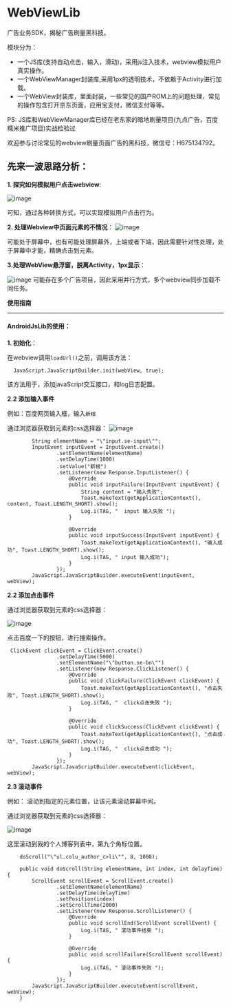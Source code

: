 # WebViewLib

广告业务SDK，揭秘广告刷量黑科技。

模块分为：

- 一个JS库(支持自动点击，输入，滑动)，采用js注入技术，webview模拟用户真实操作。
- 一个WebViewManager封装库,采用1px的透明技术，不依赖于Activity进行加载。
- 一个WebView封装库，里面封装，一些常见的国产ROM上的问题处理，常见的操作包含打开京东页面，应用宝支付，微信支付等等。

PS: JS库和WebViewManager库已经在老东家的暗地刷量项目(九点广告，百度糯米推广项目)实战检验过

欢迎参与讨论常见的webview刷量页面广告的黑科技，微信号：H675134792。

先来一波思路分析：
---

**1. 探究如何模拟用户点击webview**:

![image](https://github.com/13767004362/WebViewLib/blob/master/picture/webview%E6%A8%A1%E6%8B%9F%E7%94%A8%E6%88%B7%E7%82%B9%E5%87%BB%E5%88%86%E6%9E%90.png)

可知，通过各种转换方式，可以实现模拟用户点击行为。

**2. 处理Webview中页面元素的不情况**： 
![image](https://github.com/13767004362/WebViewLib/blob/master/picture/WebView%E9%A1%B5%E9%9D%A2%E4%B8%AD%E5%85%83%E7%B4%A0%E4%B8%8D%E5%90%8C%E6%83%85%E5%86%B5%E5%A4%84%E7%90%86.png)

可能处于屏幕中，也有可能处理屏幕外，上端或者下端，因此需要针对性处理，处于屏幕中才能，精确点击到元素。

**3.处理WebView悬浮窗，脱离Activity，1px显示**：

![image](https://github.com/13767004362/WebViewLib/blob/master/picture/WebView%E8%84%B1%E7%A6%BBActivity%E8%BF%9B%E8%A1%8C%E5%8A%A0%E8%BD%BD%20(1).png)
可能存在多个广告项目，因此采用并行方式，多个webview同步加载不同任务。

**使用指南**

---

#### **AndroidJsLib的使用**：

**1. 初始化**：

在webview调用`loadUrl()`之前，调用该方法：
```
  JavaScript.JavaScriptBuilder.init(webView, true);
```
该方法用于，添加javaScript交互接口，和log日志配置。

**2.2 添加输入事件**

例如：百度网页输入框，输入`新根`

通过浏览器获取到元素的css选择器：
![image](https://note.youdao.com/favicon.ico)

```
        String elementName = "\"input.se-input\"";
        InputEvent inputEvent = InputEvent.create()
                .setElementName(elementName)
                .setDelayTime(1000)
                .setValue("新根")
                .setListener(new Response.InputListener() {
                    @Override
                    public void inputFailure(InputEvent inputEvent) {
                        String content = "输入失败";
                        Toast.makeText(getApplicationContext(), content, Toast.LENGTH_SHORT).show();
                        Log.i(TAG, "  input 输入失败 ");
                    }

                    @Override
                    public void inputSuccess(InputEvent inputEvent) {
                        Toast.makeText(getApplicationContext(), "输入成功", Toast.LENGTH_SHORT).show();
                        Log.i(TAG, " input 输入成功");
                    }
                });
        JavaScript.JavaScriptBuilder.executeEvent(inputEvent, webView);
```
**2.2 添加点击事件**

通过浏览器获取到元素的css选择器：

![image](https://note.youdao.com/favicon.ico)

点击百度一下的按钮，进行搜索操作。
```
 ClickEvent clickEvent = ClickEvent.create()
                .setDelayTime(5000)
                .setElementName("\"button.se-bn\"")
                .setListener(new Response.ClickListener() {
                    @Override
                    public void clickFailure(ClickEvent clickEvent) {
                        Toast.makeText(getApplicationContext(), "点击失败", Toast.LENGTH_SHORT).show();
                        Log.i(TAG, "  click点击失败 ");
                    }

                    @Override
                    public void clickSuccess(ClickEvent clickEvent) {
                        Toast.makeText(getApplicationContext(), "点击成功", Toast.LENGTH_SHORT).show();
                        Log.i(TAG, "  click点击成功 ");
                    }
                });
        JavaScript.JavaScriptBuilder.executeEvent(clickEvent, webView);
```
**2.3 滚动事件**



例如： 滚动到指定的元素位置，让该元素滚动屏幕中间。


通过浏览器获取到元素的css选择器：

![image](https://note.youdao.com/favicon.ico)


这里滚动到我的个人博客列表中，第九个角标位置。
```
    doScroll("\"ul.colu_author_c>li\"", 8, 1000);

    public void doScroll(String elementName, int index, int delayTime) {
        ScrollEvent scrollEvent = ScrollEvent.create()
                .setElementName(elementName)
                .setDelayTime(delayTime)
                .setPosition(index)
                .setScrollTime(2000)
                .setListener(new Response.ScrollListener() {
                    @Override
                    public void scrollEnd(ScrollEvent scrollEvent) {
                        Log.i(TAG, " 滚动事件结束 ");
                    }

                    @Override
                    public void scrollFailure(ScrollEvent scrollEvent) {
                        Log.i(TAG, " 滚动事件失败 ");
                    }
                });
        JavaScript.JavaScriptBuilder.executeEvent(scrollEvent, webView);
    }
```

